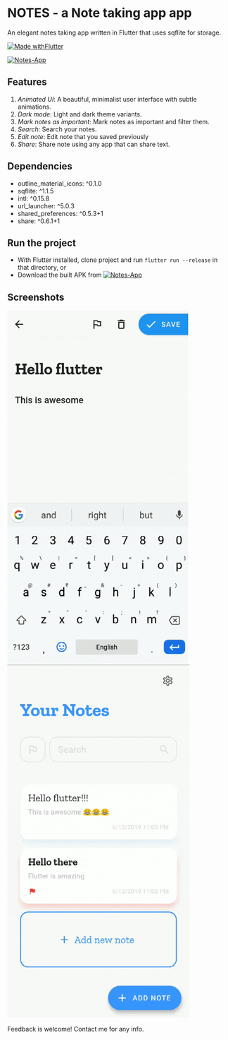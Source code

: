 # NOTES - a Note taking app app

An elegant notes taking app written in Flutter that uses sqflite for storage.

[![Made withFlutter](https://img.shields.io/badge/Made%20with-Flutter-blue?style=for-the-badge&logo=Flutter)](https://flutter.dev)

 [![Notes-App](https://img.shields.io/badge/NotesApp🌈-APK-black.svg?style=for-the-badge&logo=android)](https://github.com/devgossips/Notes/releases/download/v1.0/app-release.apk)




## Features
1. *Animated UI*: A beautiful, minimalist user interface with subtle animations.
2. *Dark mode*: Light and dark theme variants.
3. *Mark notes as important*: Mark notes as important and filter them.
4. *Search*: Search your notes.
5. *Edit note*: Edit note that you saved previously
6. *Share*: Share note using any app that can share text.

## Dependencies
- outline_material_icons: ^0.1.0
- sqflite: ^1.1.5
- intl: ^0.15.8
- url_launcher: ^5.0.3
- shared_preferences: ^0.5.3+1
- share: ^0.6.1+1

## Run the project
- With Flutter installed, clone project and run `flutter run --release` in that directory, 
or
- Download the built APK from [![Notes-App](https://img.shields.io/badge/NotesApp🌈-APK-black.svg?style=for-the-badge&logo=android)](https://github.com/devgossips/Notes/releases/download/v1.0/app-release.apk)
## Screenshots
<img src="github_assets/edit.gif" height="800">
<img src="github_assets/dark.gif" height="800">

Feedback is welcome! Contact me for any info.


